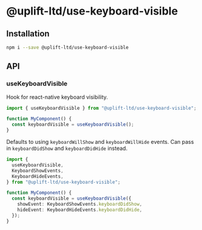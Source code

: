# @uplift-ltd/use-keyboard-visible

## Installation

```sh
npm i --save @uplift-ltd/use-keyboard-visible
```

## API

### useKeyboardVisible

Hook for react-native keyboard visibility.

```ts
import { useKeyboardVisible } from "@uplift-ltd/use-keyboard-visible";

function MyComponent() {
  const keyboardVisible = useKeyboardVisible();
}
```

Defaults to using `keyboardWillShow` and `keyboardWillHide` events. Can pass in `keyboardDidShow`
and `keyboardDidHide` instead.

```ts
import {
  useKeyboardVisible,
  KeyboardShowEvents,
  KeyboardHideEvents,
} from "@uplift-ltd/use-keyboard-visible";

function MyComponent() {
  const keyboardVisible = useKeyboardVisible({
    showEvent: KeyboardShowEvents.keyboardDidShow,
    hideEvent: KeyboardHideEvents.keyboardDidHide,
  });
}
```
